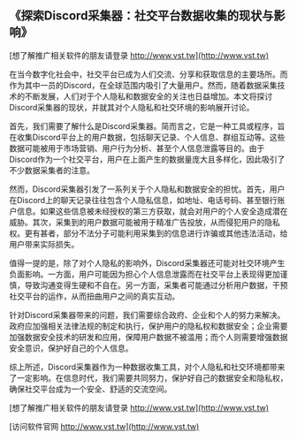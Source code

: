 ## **《探索Discord采集器：社交平台数据收集的现状与影响》**

[想了解推广相关软件的朋友请登录 http://www.vst.tw](http://www.vst.tw)

在当今数字化社会中，社交平台已成为人们交流、分享和获取信息的主要场所。而作为其中一员的Discord，在全球范围内吸引了大量用户。然而，随着数据采集技术的不断发展，人们对于个人隐私和数据安全的关注也日益增加。本文将探讨Discord采集器的现状，并就其对个人隐私和社交环境的影响展开讨论。

首先，我们需要了解什么是Discord采集器。简而言之，它是一种工具或程序，旨在收集Discord平台上的用户数据，包括聊天记录、个人信息、群组互动等。这些数据可能被用于市场营销、用户行为分析、甚至个人信息泄露等目的。由于Discord作为一个社交平台，用户在上面产生的数据量庞大且多样化，因此吸引了不少数据采集者的注意。

然而，Discord采集器引发了一系列关于个人隐私和数据安全的担忧。首先，用户在Discord上的聊天记录往往包含个人隐私信息，如地址、电话号码、甚至银行账户信息。如果这些信息被未经授权的第三方获取，就会对用户的个人安全造成潜在威胁。其次，采集到的用户数据可能被用于精准广告投放，从而侵犯用户的隐私权。更有甚者，部分不法分子可能利用采集到的信息进行诈骗或其他违法活动，给用户带来实际损失。

值得一提的是，除了对个人隐私的影响外，Discord采集器还可能对社交环境产生负面影响。一方面，用户可能因为担心个人信息泄露而在社交平台上表现得更加谨慎，导致沟通变得生硬和不自在。另一方面，采集者可能通过分析用户数据，干预社交平台的运作，从而扭曲用户之间的真实互动。

针对Discord采集器带来的问题，我们需要综合政府、企业和个人的努力来解决。政府应加强相关法律法规的制定和执行，保护用户的隐私权和数据安全；企业需要加强数据安全技术的研发和应用，保障用户数据不被滥用；而个人则需要增强数据安全意识，保护好自己的个人信息。

综上所述，Discord采集器作为一种数据收集工具，对个人隐私和社交环境都带来了一定影响。在信息时代，我们需要共同努力，保护好自己的数据安全和隐私权，确保社交平台成为一个安全、舒适的交流空间。

[想了解推广相关软件的朋友请登录 http://www.vst.tw](http://www.vst.tw)


[访问软件官网 http://www.vst.tw](http://www.vst.tw)
